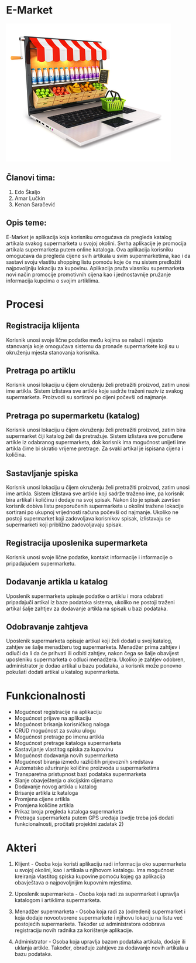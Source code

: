 

# **E-Market**
![alt tag](/e-market.png "e-market")

## Članovi tima:

1. Edo Škaljo
2. Amar Lučkin
3. Kenan Saračević

## Opis teme:
E-Market je aplikacija koja korisniku omogućava da pregleda katalog artikala svakog supermarketa u svojoj okolini.
Svrha aplikacije je promocija artikala supermarketa putem online kataloga.
Ova aplikacija korisniku omogućava da pregleda cijene svih artikala u svim supermarketima, kao i da sastavi svoju vlastitu shopping listu pomoću koje će mu sistem predložiti najpovoljniju lokaciju za kupovinu.
Aplikacija pruža vlasniku supermarketa novi način promocije promotivnih cijena kao i jednostavnije pružanje informacija kupcima o svojim artiklima.

# Procesi
## Registracija klijenta
Korisnik unosi svoje lične podatke među kojima se nalazi i mjesto stanovanja koje omogućava sistemu da pronađe supermarkete koji su u okruženju mjesta stanovanja korisnika.
## Pretraga po artiklu
Korisnik unosi lokaciju u čijem okruženju želi pretražiti proizvod, zatim unosi ime artikla. Sistem izlistava sve artikle koje sadrže traženi naziv iz svakog supermarketa. Proizvodi su sortirani po cijeni počevši od najmanje.
## Pretraga po supermarketu (katalog)
Korisnik unosi lokaciju u čijem okruženju želi pretražiti proizvod, zatim bira supermarket čiji katalog želi da pretražuje. Sistem izlistava sve ponuđene artikle iz odabranog supermarketa, dok korisnik ima mogućnost unijeti ime artikla čime bi skratio vrijeme pretrage. Za svaki artikal je ispisana cijena i količina.
## Sastavljanje spiska
Korisnik unosi lokaciju u čijem okruženju želi pretražiti proizvod, zatim unosi ime artikla. Sistem izlistava sve artikle koji sadrže traženo ime, pa korisnik bira artikal i količinu i dodaje na svoj spisak. Nakon što je spisak završen korisnik dobiva listu preporučenih supermarketa u okolini tražene lokacije sortirani po ukupnoj vrijednosti računa počevši od najmanje. Ukoliko ne postoji supermarket koji zadovoljava korisnikov spisak, izlistavaju se supermarketi koji približno zadovoljavaju spisak.
## Registracija uposlenika supermarketa
Korisnik unosi svoje lične podatke, kontakt informacije i informacije o pripadajućem supermarketu.
## Dodavanje artikla u katalog
Uposlenik supermarketa upisuje podatke o artiklu i mora odabrati pripadajuči artikal iz baze podataka sistema, ukoliko ne postoji traženi artikal šalje zahtjev za dodavanje artikla na spisak u bazi podataka.
## Odobravanje zahtjeva
Uposlenik supermarketa opisuje artikal koji želi dodati u svoj katalog, zahtjev se šalje menadžeru tog supermarketa. Menadžer prima zahtjev i odluči da li da će prihvati ili odbiti zahtjev, nakon čega se šalje obavijest uposleniku supermarketa o odluci menadžera. Ukoliko je zahtjev odobren, administrator je dodao artikal u bazu podataka, a korisnik može ponovno pokušati dodati artikal u katalog supermarketa.

# Funkcionalnosti
- Mogućnost registracije na aplikaciju
- Mogućnost prijave na aplikaciju
- Mogućnost brisanja korisničkog naloga
- CRUD mogućnost za svaku ulogu
- Mogućnost pretrage po imenu artikla
- Mogućnost pretrage kataloga supermarketa
- Sastavljanje vlastitog spiska za kupovinu
- Mogućnost dodavanja novih supermarketa
- Mogućnost biranja između različitih prijevoznih sredstava
- Automatsko ažuriranje količine proizvoda u supermarketima 
- Transparetna pristupnost bazi podataka supermarketa
- Slanje obavještenja o akcijskim cijenama
- Dodavanje novog artikla u katalog
- Brisanje artikla iz kataloga
- Promjena cijene artikla
- Promjena količine artikla
- Prikaz broja pregleda kataloga supermarketa
- Pretraga supermarketa putem GPS uređaja
(ovdje treba još dodati funkcionalnosti, pročitati projektni zadatak 2)

# Akteri
1. Klijent - Osoba koja koristi aplikaciju radi informacija oko supermarketa u svojoj okolini, kao i artikala u njihovom katalogu. Ima mogućnost kreiranja vlastitog spiska kupovine pomoću kojeg ga aplikacija obavještava o najpovoljnijim kupovnim mjestima.

2. Uposlenik supermarketa - Osoba koja radi za supermarket i upravlja katalogom i artiklima supermarketa.

3. Menadžer supermarketa - Osoba koja radi za (određeni) supermarket i koja dodaje novootvorene supermarkete i njihovu lokaciju na listu već postojećih supermarketa. Također uz administratora odobrava registraciju novih radnika za korištenje aplikacije.

4. Administrator - Osoba koja upravlja bazom podataka artikala, dodaje ili uklanja artikle. Također, obrađuje zahtjeve za dodavanje novih artikala u bazu podataka.
